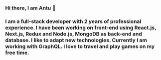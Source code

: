 ### Hi there, I am Antu 👋
### I am a full-stack developer with 2 years of professional experience. I have been working on front-end using React.js, Next.js, Redux and Node.js, MongoDB as back-end and database. I like to adapt new technologies. Currently I am working with GraphQL. I love to travel and play games on my free time.
<!--
**tanjirantu/tanjirantu** is a ✨ _special_ ✨ repository because its `README.md` (this file) appears on your GitHub profile.

Here are some ideas to get you started:

- 🔭 I’m currently working on ...
- 🌱 I’m currently learning ...
- 👯 I’m looking to collaborate on ...
- 🤔 I’m looking for help with ...
- 💬 Ask me about ...
- 📫 How to reach me: ...
- 😄 Pronouns: ...
- ⚡ Fun fact: ...
-->
